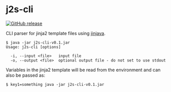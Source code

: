 # j2s-cli

[![GitHub release](https://img.shields.io/github/release/r-glyde/j2s-cli.svg)](https://github.com/r-glyde/j2s-cli/releases/latest)

CLI parser for jinja2 template files using [jinjava](https://github.com/HubSpot/jinjava).

```
$ java -jar j2s-cli-v0.1.jar
Usage: j2s-cli [options]

  -i, --input <file>   input file
  -o, --output <file>  optional output file - do not set to use stdout
```

Variables in the jinja2 template will be read from the environment and can also be passed as:
```
$ key1=something java -jar j2s-cli-v0.1.jar
```
